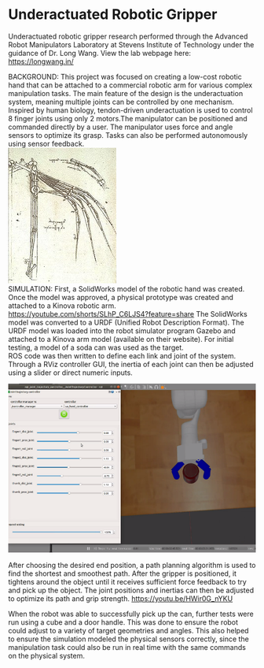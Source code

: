 # Underactuated Robotic Gripper
Underactuated robotic gripper research performed through the Advanced Robot Manipulators Laboratory at Stevens Institute of Technology under the guidance of Dr. Long Wang. View the lab webpage here: https://longwang.in/

BACKGROUND: This project was focused on creating a low-cost robotic hand that can be attached to a commercial robotic arm for various complex manipulation tasks. The main feature of the design is the underactuation system, meaning multiple joints can be controlled by one mechanism. Inspired by human biology, tendon-driven underactuation is used to control 8 finger joints using only 2 motors.The manipulator can be positioned and commanded directly by a user. The manipulator uses force and angle sensors to optimize its grasp. Tasks can also be performed autonomously using sensor feedback.  
![alt text](https://github.com/cmcalder55/underactuated_robotics/blob/main/screenshots/davinci.jpg?raw=true)  
SIMULATION: First, a SolidWorks model of the robotic hand was created. Once the model was approved, a physical prototype was created and attached to a Kinova robotic arm. 
https://youtube.com/shorts/SLhP_C6LJS4?feature=share 
The SolidWorks model was converted to a URDF (Unified Robot Description Format). The URDF model was loaded into the robot simulator program Gazebo and attached to a Kinova arm model (available on their website). For initial testing, a model of a soda can was used as the target.  
ROS code was then written to define each link and joint of the system. Through a RViz controller GUI, the inertia of each joint can then be adjusted using a slider or direct numeric inputs.   

![alt text](https://github.com/cmcalder55/underactuated_robotics/blob/main/screenshots/overhead.png?raw=true)

After choosing the desired end position, a path planning algorithm is used to find the shortest and smoothest path. After the gripper is positioned, it tightens around the object until it receives sufficient force feedback to try and pick up the object. The joint positions and inertias can then be adjusted to optimize its path and grip strength. 
https://youtu.be/HWir0G_nYKU 

When the robot was able to successfully pick up the can, further tests were run using a cube and a door handle. This was done to ensure the robot could adjust to a variety of target geometries and angles. This also helped to ensure the simulation modeled the physical sensors correctly, since the manipulation task could also be run in real time with the same commands on the physical system.  

